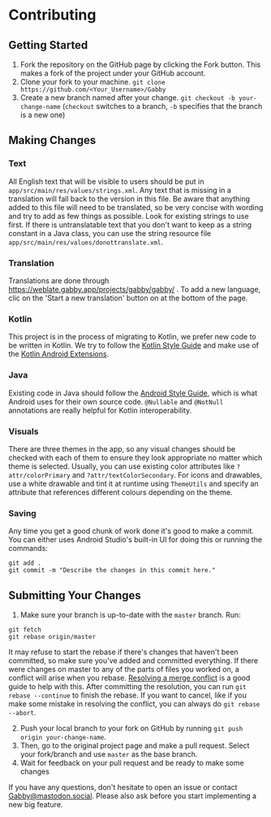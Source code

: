 # Contributing

## Getting Started
1. Fork the repository on the GitHub page by clicking the Fork button. This makes a fork of the project under your GitHub account.
2. Clone your fork to your machine. ```git clone https://github.com/<Your_Username>/Gabby```
3. Create a new branch named after your change. ```git checkout -b your-change-name``` (```checkout``` switches to a branch, ```-b``` specifies that the branch is a new one)

## Making Changes

### Text
All English text that will be visible to users should be put in ```app/src/main/res/values/strings.xml```. Any text that is missing in a translation will fall back to the version in this file. Be aware that anything added to this file will need to be translated, so be very concise with wording and try to add as few things as possible. Look for existing strings to use first. If there is untranslatable text that you don't want to keep as a string constant in a Java class, you can use the string resource file ```app/src/main/res/values/donottranslate.xml```.

### Translation
Translations are done through https://weblate.gabby.app/projects/gabby/gabby/ . 
To add a new language, clic on the 'Start a new translation' button on at the bottom of the page. 

### Kotlin
This project is in the process of migrating to Kotlin, we prefer new code to be written in Kotlin. We try to follow the [Kotlin Style Guide](https://android.github.io/kotlin-guides/style.html) and make use of the [Kotlin Android Extensions](https://kotlinlang.org/docs/tutorials/android-plugin.html).

### Java
Existing code in Java should follow the [Android Style Guide](https://source.android.com/source/code-style), which is what Android uses for their own source code. ```@Nullable``` and ```@NotNull``` annotations are really helpful for Kotlin interoperability.

### Visuals
There are three themes in the app, so any visual changes should be checked with each of them to ensure they look appropriate no matter which theme is selected. Usually, you can use existing color attributes like ```?attr/colorPrimary``` and ```?attr/textColorSecondary```. For icons and drawables, use a white drawable and tint it at runtime using ```ThemeUtils``` and specify an attribute that references different colours depending on the theme.

### Saving
Any time you get a good chunk of work done it's good to make a commit. You can either uses Android Studio's built-in UI for doing this or running the commands:
```
git add .
git commit -m "Describe the changes in this commit here."
```

## Submitting Your Changes
1. Make sure your branch is up-to-date with the ```master``` branch. Run:
```
git fetch
git rebase origin/master
```
It may refuse to start the rebase if there's changes that haven't been committed, so make sure you've added and committed everything. If there were changes on master to any of the parts of files you worked on, a conflict will arise when you rebase. [Resolving a merge conflict](https://help.github.com/articles/resolving-a-merge-conflict-using-the-command-line) is a good guide to help with this. After committing the resolution, you can run ```git rebase --continue``` to finish the rebase. If you want to cancel, like if you make some mistake in resolving the conflict, you can always do ```git rebase --abort```.

2. Push your local branch to your fork on GitHub by running ```git push origin your-change-name```.
3. Then, go to the original project page and make a pull request. Select your fork/branch and use ```master``` as the base branch.
4. Wait for feedback on your pull request and be ready to make some changes

If you have any questions, don't hesitate to open an issue or contact [Gabby@mastodon.social](https://mastodon.social/@Gabby). Please also ask before you start implementing a new big feature.
